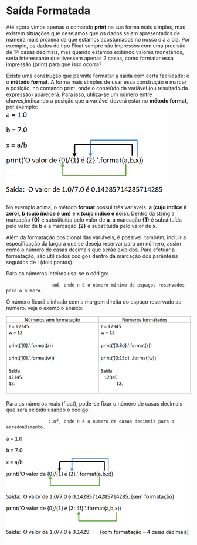 # Saída Formatada
Até agora vimos apenas o comando **print** na sua forma mais simples, mas existem situações que desejamos que os dados sejam apresentados de maneira mais próxima da que estamos acostumados no nosso dia a dia. Por exemplo, os dados do tipo Float sempre são impressos com uma precisão de 14 casas decimais, mas quando estamos exibindo valores monetários, seria interessante que tivessem apenas 2 casas, como formatar essa impressão (print) para que isso ocorra?

Existe uma construção que permite formatar a saída com certa facilidade: é o **método format**. A forma mais simples de usar essa construção é marcar a posição, no comando print, onde o conteúdo da variável (ou resultado da expressão) aparecerá. Para isso, utiliza-se um número entre chaves,indicando a posição que a variável deverá estar no **método format**, por exemplo: 
 ![programa](/imagens/format.png)
 
 No exemplo acima, o método **format** possui três variáveis: **a (cujo índice é zero)**, **b (cujo índice é um)** e **x (cujo índice é dois)**. Dentro da string a marcação **{0}** é substituída pelo valor de **a**, a marcação **{1}** é substituída pelo valor de **b** e a marcação **{2}** é substituída pelo valor de **x**.
 
 Além da formatação posicional das variáveis, é possível, também, incluir a especificação da largura que se deseja reservar para um número, assim como o número de casas decimais que serão exibidos. Para efetuar a formatação, são utilizados códigos dentro da marcação dos parêntesis seguidos de : (dois pontos).
 
 
 Para os números inteiros usa-se o código:
 
                     :nd, onde n é o número mínimo de espaços reservados para o número.
    
O número ficará alinhado com a margem direita do espaço reservado ao número. veja o exemplo abaixo:

 ![programa](/imagens/format2.png)


Para os números reais (float), pode-se fixar o número de casas decimais que será exibido usando o código:

                    :.nf, onde n é o número de casas decimais para o arredondamento.  
                    
 ![programa](/imagens/format1.png)
